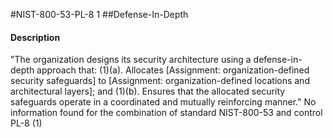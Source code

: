 #NIST-800-53-PL-8 1
##Defense-In-Depth
#### Description
"The organization designs its security architecture using a defense-in-depth approach that:
   (1)(a).  Allocates [Assignment: organization-defined security safeguards] to [Assignment: organization-defined locations and architectural layers]; and
   (1)(b).  Ensures that the allocated security safeguards operate in a coordinated and mutually reinforcing manner."
No information found for the combination of standard NIST-800-53 and control PL-8 (1)
